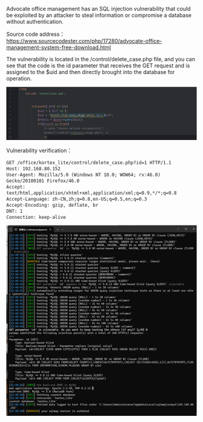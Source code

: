 

Advocate office management has an SQL injection vulnerability that could be exploited by an attacker to steal information or compromise a database without authentication.





Source code address：https://www.sourcecodester.com/php/17280/advocate-office-management-system-free-download.html



The vulnerability is located in the /control/delete_case.php file, and you can see that the code is the id parameter that receives the GET request and is assigned to the $uid and then directly brought into the database for operation.

![image-20250314121853408](images/image-20250314121853408.png)



Vulnerability verification：

```
GET /office/kortex_lite/control/delete_case.php?id=1 HTTP/1.1
Host: 192.168.80.152
User-Agent: Mozilla/5.0 (Windows NT 10.0; WOW64; rv:46.0) Gecko/20100101 Firefox/46.0
Accept: text/html,application/xhtml+xml,application/xml;q=0.9,*/*;q=0.8
Accept-Language: zh-CN,zh;q=0.8,en-US;q=0.5,en;q=0.3
Accept-Encoding: gzip, deflate, br
DNT: 1
Connection: keep-alive
```

![image-20250314121902693](images/image-20250314121902693.png)



































